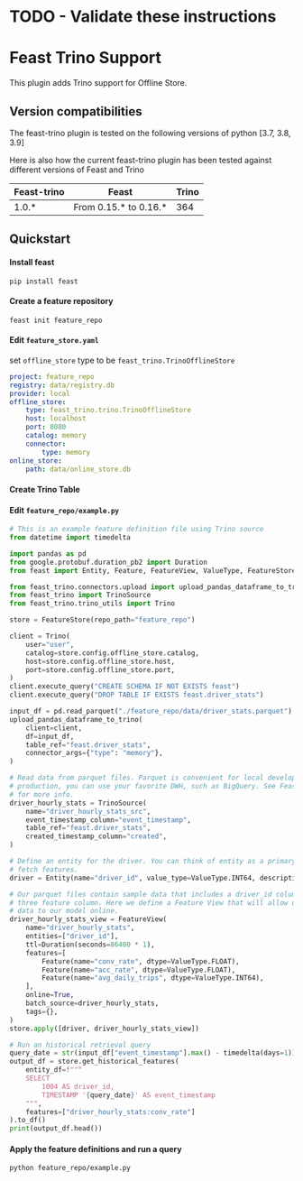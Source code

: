 # TODO - Validate these instructions

# Feast Trino Support

This plugin adds Trino support for Offline Store.  

## Version compatibilities
The feast-trino plugin is tested on the following versions of python [3.7, 3.8, 3.9]

Here is also how the current feast-trino plugin has been tested against different versions of Feast and Trino

| Feast-trino | Feast                   | Trino |
|-------------|-------------------------|-------|
| 1.0.*       | From 0.15.\* to 0.16.\* | 364   |

## Quickstart

#### Install feast

```shell
pip install feast
```

#### Create a feature repository

```shell
feast init feature_repo
```

#### Edit `feature_store.yaml`

set `offline_store` type to be `feast_trino.TrinoOfflineStore`

```yaml
project: feature_repo
registry: data/registry.db
provider: local
offline_store:
    type: feast_trino.trino.TrinoOfflineStore
    host: localhost
    port: 8080
    catalog: memory
    connector:
        type: memory
online_store:
    path: data/online_store.db
```

#### Create Trino Table
<!-- TODO -->

#### Edit `feature_repo/example.py`

```python
# This is an example feature definition file using Trino source
from datetime import timedelta

import pandas as pd
from google.protobuf.duration_pb2 import Duration
from feast import Entity, Feature, FeatureView, ValueType, FeatureStore

from feast_trino.connectors.upload import upload_pandas_dataframe_to_trino
from feast_trino import TrinoSource
from feast_trino.trino_utils import Trino

store = FeatureStore(repo_path="feature_repo")

client = Trino(
    user="user",
    catalog=store.config.offline_store.catalog,
    host=store.config.offline_store.host,
    port=store.config.offline_store.port,
)
client.execute_query("CREATE SCHEMA IF NOT EXISTS feast")
client.execute_query("DROP TABLE IF EXISTS feast.driver_stats")

input_df = pd.read_parquet("./feature_repo/data/driver_stats.parquet")
upload_pandas_dataframe_to_trino(
    client=client,
    df=input_df,
    table_ref="feast.driver_stats",
    connector_args={"type": "memory"},
)

# Read data from parquet files. Parquet is convenient for local development mode. For
# production, you can use your favorite DWH, such as BigQuery. See Feast documentation
# for more info.
driver_hourly_stats = TrinoSource(
    name="driver_hourly_stats_src",
    event_timestamp_column="event_timestamp",
    table_ref="feast.driver_stats",
    created_timestamp_column="created",
)

# Define an entity for the driver. You can think of entity as a primary key used to
# fetch features.
driver = Entity(name="driver_id", value_type=ValueType.INT64, description="driver id",)

# Our parquet files contain sample data that includes a driver_id column, timestamps and
# three feature column. Here we define a Feature View that will allow us to serve this
# data to our model online.
driver_hourly_stats_view = FeatureView(
    name="driver_hourly_stats",
    entities=["driver_id"],
    ttl=Duration(seconds=86400 * 1),
    features=[
        Feature(name="conv_rate", dtype=ValueType.FLOAT),
        Feature(name="acc_rate", dtype=ValueType.FLOAT),
        Feature(name="avg_daily_trips", dtype=ValueType.INT64),
    ],
    online=True,
    batch_source=driver_hourly_stats,
    tags={},
)
store.apply([driver, driver_hourly_stats_view])

# Run an historical retrieval query
query_date = str(input_df["event_timestamp"].max() - timedelta(days=1))
output_df = store.get_historical_features(
    entity_df=f"""
    SELECT
        1004 AS driver_id,
        TIMESTAMP '{query_date}' AS event_timestamp
    """,
    features=["driver_hourly_stats:conv_rate"]
).to_df()
print(output_df.head())
```

#### Apply the feature definitions and run a query

```shell
python feature_repo/example.py
```
